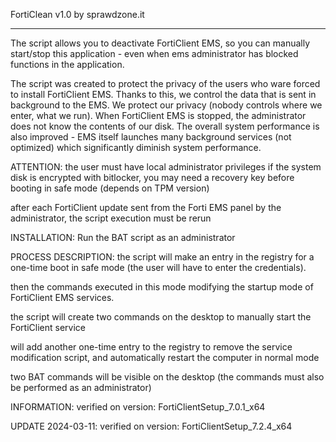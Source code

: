 FortiClean v1.0 by sprawdzone.it

------------------------------------------------

The script allows you to deactivate FortiClient EMS, so you can manually start/stop this application - even when ems administrator has blocked functions in the application.

The script was created to protect the privacy of the users who ware forced to install FortiClient EMS. Thanks to this, we control the data that is sent in background to the EMS. We protect our privacy (nobody controls where we enter, what we run). When FortiClient EMS is stopped, the administrator does not know the contents of our disk. The overall system performance is also improved - EMS itself launches many background services (not optimized) which significantly diminish system performance.


ATTENTION:
the user must have local administrator privileges
if the system disk is encrypted with bitlocker, you may need a recovery key before booting in safe mode (depends on TPM version)

after each FortiClient update sent from the Forti EMS panel by the administrator, the script execution must be rerun

INSTALLATION:
Run the BAT script as an administrator

PROCESS DESCRIPTION:
the script will make an entry in the registry for a one-time boot in safe mode (the user will have to enter the credentials).

then the commands executed in this mode modifying the startup mode of FortiClient EMS services.

the script will create two commands on the desktop to manually start the FortiClient service

will add another one-time entry to the registry to remove the service modification script, and automatically restart the computer in normal mode

two BAT commands will be visible on the desktop (the commands must also be performed as an administrator)

INFORMATION:
verified on version: FortiClientSetup_7.0.1_x64


UPDATE 2024-03-11:
verified on version: FortiClientSetup_7.2.4_x64
